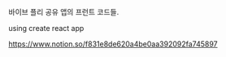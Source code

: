 바이브 플리 공유 앱의 프런트 코드들.

using create react app

https://www.notion.so/f831e8de620a4be0aa392092fa745897

